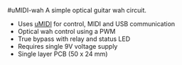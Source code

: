 #uMIDI-wah
A simple optical guitar wah circuit.

* Uses [uMIDI](https://github.com/theFork/uMIDI) for control, MIDI and USB communication
* Optical wah control using a PWM
* True bypass with relay and status LED
* Requires single 9V voltage supply
* Single layer PCB (50 x 24 mm)
